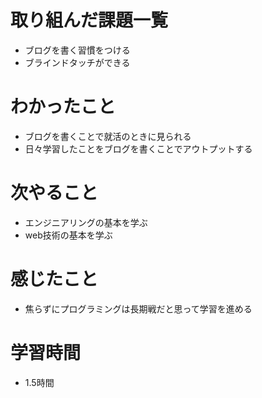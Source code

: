 # 取り組んだ課題一覧

- ブログを書く習慣をつける
- ブラインドタッチができる

# わかったこと

- ブログを書くことで就活のときに見られる
- 日々学習したことをブログを書くことでアウトプットする
# 次やること

- エンジニアリングの基本を学ぶ
- web技術の基本を学ぶ
# 感じたこと

- 焦らずにプログラミングは長期戦だと思って学習を進める

# 学習時間
- 1.5時間

